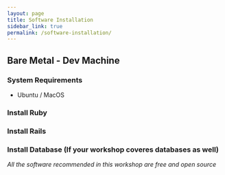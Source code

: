 ```yaml
---
layout: page
title: Software Installation
sidebar_link: true
permalink: /software-installation/
---
```




## Bare Metal - Dev Machine

### System Requirements

* Ubuntu / MacOS


### Install Ruby


### Install Rails


### Install Database (If your workshop coveres databases as well)



*All the software recommended in this workshop are free and open source*
